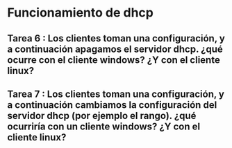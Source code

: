 # Funcionamiento de dhcp

## Tarea 6 : Los clientes toman una configuración, y a continuación apagamos el servidor dhcp. ¿qué ocurre con el cliente windows? ¿Y con el cliente linux?


## Tarea 7 : Los clientes toman una configuración, y a continuación cambiamos la configuración del servidor dhcp (por ejemplo el rango). ¿qué ocurriría con un cliente windows? ¿Y con el cliente linux?
